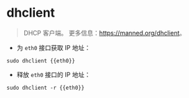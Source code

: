 # dhclient

> DHCP 客户端。
> 更多信息：<https://manned.org/dhclient>。

- 为 `eth0` 接口获取 IP 地址：

`sudo dhclient {{eth0}}`

- 释放 `eth0` 接口的 IP 地址：

`sudo dhclient -r {{eth0}}`